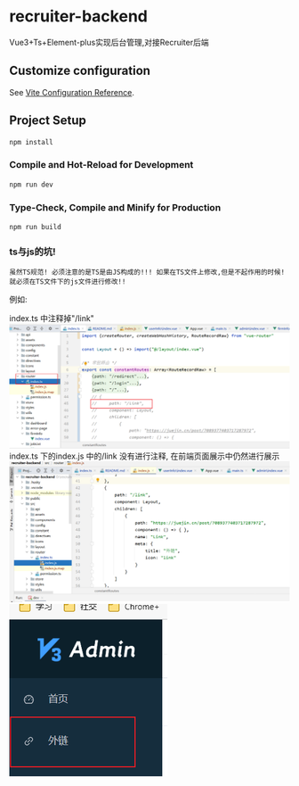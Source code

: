 # recruiter-backend
Vue3+Ts+Element-plus实现后台管理,对接Recruiter后端
## Customize configuration

See [Vite Configuration Reference](https://vitejs.dev/config/).

## Project Setup

```sh
npm install
```

### Compile and Hot-Reload for Development

```sh
npm run dev
```

### Type-Check, Compile and Minify for Production

```sh
npm run build
```
### ts与js的坑! 
```
虽然TS规范! 必须注意的是TS是由JS构成的!!! 如果在TS文件上修改,但是不起作用的时候!
就必须在TS文件下的js文件进行修改!!
```
例如:

index.ts 中注释掉"/link"
![img.png](readme/img.png)
index.ts 下的index.js 中的/link 没有进行注释, 在前端页面展示中仍然进行展示
![img_1.png](readme/img_1.png)
![img_2.png](readme/img_2.png)
